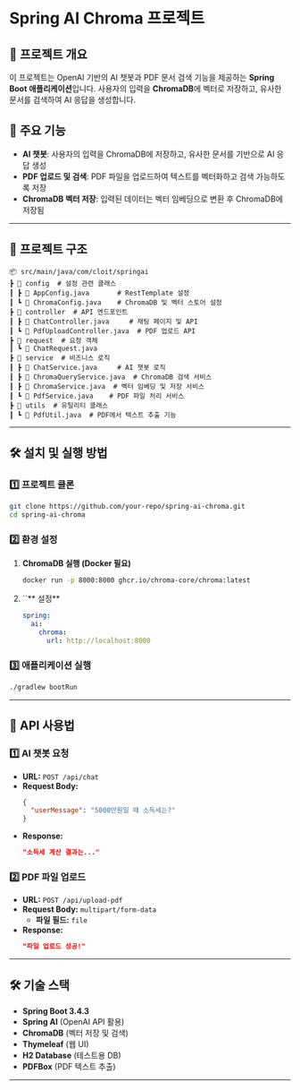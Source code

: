 # Spring AI Chroma 프로젝트

## 📌 프로젝트 개요

이 프로젝트는 OpenAI 기반의 AI 챗봇과 PDF 문서 검색 기능을 제공하는 **Spring Boot 애플리케이션**입니다. 사용자의 입력을 **ChromaDB**에 벡터로 저장하고, 유사한 문서를 검색하여 AI 응답을 생성합니다.

## 🚀 주요 기능

- **AI 챗봇**: 사용자의 입력을 ChromaDB에 저장하고, 유사한 문서를 기반으로 AI 응답 생성
- **PDF 업로드 및 검색**: PDF 파일을 업로드하여 텍스트를 벡터화하고 검색 가능하도록 저장
- **ChromaDB 벡터 저장**: 입력된 데이터는 벡터 임베딩으로 변환 후 ChromaDB에 저장됨

---

## 📂 프로젝트 구조

```
📦 src/main/java/com/cloit/springai
┣ 📂 config  # 설정 관련 클래스
┃ ┣ 📜 AppConfig.java       # RestTemplate 설정
┃ ┗ 📜 ChromaConfig.java    # ChromaDB 및 벡터 스토어 설정
┣ 📂 controller  # API 엔드포인트
┃ ┣ 📜 ChatController.java     # 채팅 페이지 및 API
┃ ┗ 📜 PdfUploadController.java  # PDF 업로드 API
┣ 📂 request  # 요청 객체
┃ ┗ 📜 ChatRequest.java
┣ 📂 service  # 비즈니스 로직
┃ ┣ 📜 ChatService.java     # AI 챗봇 로직
┃ ┣ 📜 ChromaQueryService.java  # ChromaDB 검색 서비스
┃ ┣ 📜 ChromaService.java  # 벡터 임베딩 및 저장 서비스
┃ ┗ 📜 PdfService.java    # PDF 파일 처리 서비스
┣ 📂 utils  # 유틸리티 클래스
┃ ┗ 📜 PdfUtil.java  # PDF에서 텍스트 추출 기능
```

---

## 🛠️ 설치 및 실행 방법

### 1️⃣ **프로젝트 클론**

```sh
git clone https://github.com/your-repo/spring-ai-chroma.git
cd spring-ai-chroma
```

### 2️⃣ **환경 설정**

1. **ChromaDB 실행 (Docker 필요)**

   ```sh
   docker run -p 8000:8000 ghcr.io/chroma-core/chroma:latest
   ```

2. ``** 설정**

   ```yaml
   spring:
     ai:
       chroma:
         url: http://localhost:8000
   ```

### 3️⃣ **애플리케이션 실행**

```sh
./gradlew bootRun
```

---

## 📌 API 사용법

### 1️⃣ **AI 챗봇 요청**

- **URL:** `POST /api/chat`
- **Request Body:**
  ```json
  {
    "userMessage": "5000만원일 때 소득세는?"
  }
  ```
- **Response:**
  ```json
  "소득세 계산 결과는..."
  ```

### 2️⃣ **PDF 파일 업로드**

- **URL:** `POST /api/upload-pdf`
- **Request Body:** `multipart/form-data`
    - **파일 필드:** `file`
- **Response:**
  ```json
  "파일 업로드 성공!"
  ```

---

## 🛠️ 기술 스택

- **Spring Boot 3.4.3**
- **Spring AI** (OpenAI API 활용)
- **ChromaDB** (벡터 저장 및 검색)
- **Thymeleaf** (웹 UI)
- **H2 Database** (테스트용 DB)
- **PDFBox** (PDF 텍스트 추출)

---